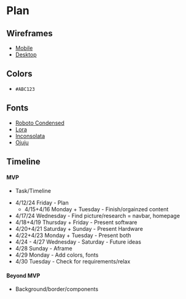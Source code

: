 # Plan

## Wireframes
* [Mobile](https://wireframe.cc/FoHNt8)
* [Desktop](https://wireframe.cc/ziMqQp)

## Colors
* `#ABC123`

## Fonts
* [Roboto Condensed](https://fonts.google.com/share?selection.family=Roboto+Condensed:ital,wght@0,100..900;1,100..900)
* [Lora](https://fonts.google.com/share?selection.family=Lora:ital,wght@0,400..700;1,400..700)
* [Inconsolata](https://fonts.google.com/share?selection.family=Inconsolata:wght@200..900)
* [Ojuju](https://fonts.google.com/share?selection.family=Ojuju:wght@200..800)

## Timeline

#### MVP

* Task/Timeline

- 4/12/24 Friday - Plan
  - 4/15+4/16 Monday + Tuesday - Finish/orgainzed content 
- 4/17/24 Wednesday - Find picture/research = navbar, homepage
- 4/18+4/19 Thursday + Friday - Present software
- 4/20+4/21 Saturday + Sunday - Present Hardware 
- 4/22+4/23 Monday + Tuesday - Present both 
- 4/24 - 4/27 Wednesday - Saturday - Future ideas 
- 4/28 Sunday - Aframe 
- 4/29 Monday - Add colors, fonts 
- 4/30 Tuesday - Check for requirements/relax 

#### Beyond MVP

* Background/border/components
